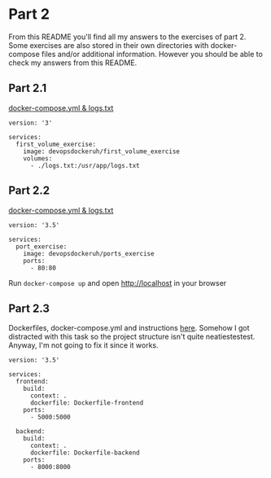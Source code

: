 # Part 2

From this README you'll find all my answers to the exercises of part 2. Some exercises are also stored in their own directories with docker-compose files and/or additional information. However you should be able to check my answers from this README.

## Part 2.1

[docker-compose.yml & logs.txt](https://github.com/marttivesalainen/devops-with-docker/tree/master/Part2/2.1)

```
version: '3'

services:
  first_volume_exercise:
    image: devopsdockeruh/first_volume_exercise
    volumes:
      - ./logs.txt:/usr/app/logs.txt
```

## Part 2.2

[docker-compose.yml & logs.txt](https://github.com/marttivesalainen/devops-with-docker/tree/master/Part2/2.1)

```
version: '3.5'

services:
  port_exercise:
    image: devopsdockeruh/ports_exercise
    ports:
      - 80:80
```

Run `docker-compose up` and open [http://localhost](http://localhost) in your browser

## Part 2.3

Dockerfiles, docker-compose.yml and instructions [here](https://github.com/marttivesalainen/devops-with-docker/tree/master/Part2/2.3). Somehow I got distracted with this task so the project structure isn't quite neatiestestest. Anyway, I'm not going to fix it since it works.

```
version: '3.5'

services:
  frontend:
    build:
      context: .
      dockerfile: Dockerfile-frontend
    ports:
      - 5000:5000

  backend:
    build:
      context: .
      dockerfile: Dockerfile-backend
    ports:
      - 8000:8000

```

